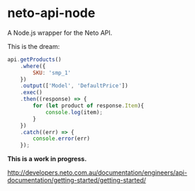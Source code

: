 # neto-api-node
A Node.js wrapper for the Neto API.

This is the dream: 
```javascript
api.getProducts()
    .where({
        SKU: 'smp_1'
    })
    .output(['Model', 'DefaultPrice'])
    .exec()
    .then((response) => {
        for (let product of response.Item){
            console.log(item);
        }
    })
    .catch((err) => {
        console.error(err)
    });
```

**This is a work in progress.**

http://developers.neto.com.au/documentation/engineers/api-documentation/getting-started/getting-started/
